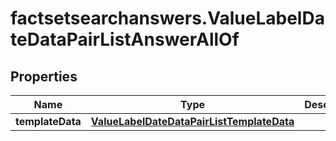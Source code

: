 # factsetsearchanswers.ValueLabelDateDataPairListAnswerAllOf

## Properties

Name | Type | Description | Notes
------------ | ------------- | ------------- | -------------
**templateData** | [**ValueLabelDateDataPairListTemplateData**](ValueLabelDateDataPairListTemplateData.md) |  | 


